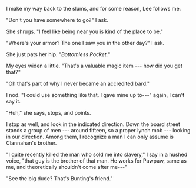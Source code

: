 I make my way back to the slums, and for some reason, Lee follows me.

"Don't you have somewhere to go?" I ask.

She shrugs. "I feel like being near you is kind of the place to be."

"Where's your armor? The one I saw you in the other day?" I ask.

She just pats her hip. "_Bottomless Pocket._"

My eyes widen a little. "That's a valuable magic item --- how did you get that?"

"Oh that's part of why I never became an accredited bard."

I nod. "I could use something like that. I gave mine up to---" again, I can't
say it.

"Huh," she says, stops, and points.

I stop as well, and look in the indicated direction. Down the board street stands a
group of men --- around fifteen, so a proper lynch mob --- looking in our direction.
Among them, I recognize a man I can only assume is Clannahan's brother.

"I quite recently killed the man who sold me into slavery," I say in a hushed voice, "that guy is the
brother of that man. He works for Pawpaw, same as me, and theoretically shouldn't come after me---"

"See the big dude? That's Bunting's friend."
